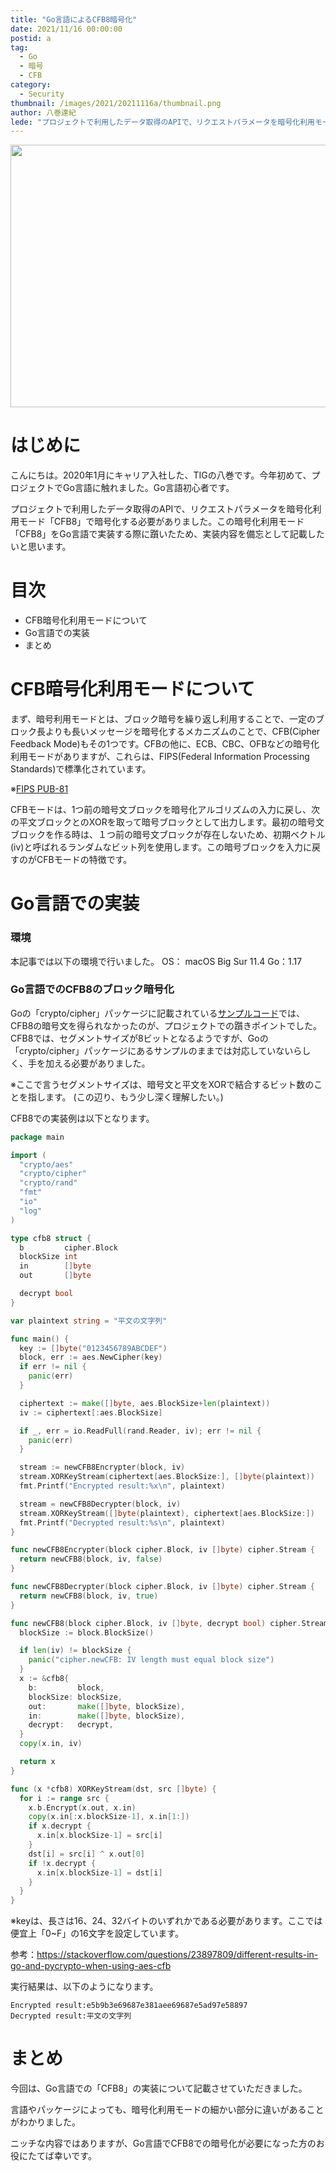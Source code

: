 ```yaml
---
title: "Go言語によるCFB8暗号化"
date: 2021/11/16 00:00:00
postid: a
tag:
  - Go
  - 暗号
  - CFB
category:
  - Security
thumbnail: /images/2021/20211116a/thumbnail.png
author: 八巻達紀
lede: "プロジェクトで利用したデータ取得のAPIで、リクエストパラメータを暗号化利用モード「CFB8」で暗号化する必要がありました。この暗号化利用モード「CFB8」をGo言語で実装する際に躓いたため、実装内容を備忘として記載したいと思います。"
---
```


<img src="/images/2021/20211116a/cfb.png" alt="" width="798" height="420">

# はじめに

こんにちは。2020年1月にキャリア入社した、TIGの八巻です。今年初めて、プロジェクトでGo言語に触れました。Go言語初心者です。

プロジェクトで利用したデータ取得のAPIで、リクエストパラメータを暗号化利用モード「CFB8」で暗号化する必要がありました。この暗号化利用モード「CFB8」をGo言語で実装する際に躓いたため、実装内容を備忘として記載したいと思います。

# 目次

- CFB暗号化利用モードについて
- Go言語での実装
- まとめ

# CFB暗号化利用モードについて

まず、暗号利用モードとは、ブロック暗号を繰り返し利用することで、一定のブロック長よりも長いメッセージを暗号化するメカニズムのことで、CFB(Cipher Feedback Mode)もその1つです。CFBの他に、ECB、CBC、OFBなどの暗号化利用モードがありますが、これらは、FIPS(Federal Information Processing Standards)で標準化されています。

※[FIPS PUB-81](https://csrc.nist.gov/csrc/media/publications/fips/81/archive/1980-12-02/documents/fips81.pdf)

CFBモードは、1つ前の暗号文ブロックを暗号化アルゴリズムの入力に戻し、次の平文ブロックとのXORを取って暗号ブロックとして出力します。最初の暗号文ブロックを作る時は、１つ前の暗号文ブロックが存在しないため、初期ベクトル(iv)と呼ばれるランダムなビット列を使用します。この暗号ブロックを入力に戻すのがCFBモードの特徴です。

# Go言語での実装

### 環境

本記事では以下の環境で行いました。
OS： macOS Big Sur 11.4
Go：1.17

### Go言語でのCFB8のブロック暗号化

Goの「crypto/cipher」パッケージに記載されている[サンプルコード](https://pkg.go.dev/crypto/cipher#example-NewCFBEncrypter)では、CFB8の暗号文を得られなかったのが、プロジェクトでの躓きポイントでした。CFB8では、セグメントサイズが8ビットとなるようですが、Goの「crypto/cipher」パッケージにあるサンプルのままでは対応していないらしく、手を加える必要がありました。

※ここで言うセグメントサイズは、暗号文と平文をXORで結合するビット数のことを指します。
(この辺り、もう少し深く理解したい。)

CFB8での実装例は以下となります。

```go main.go
package main

import (
  "crypto/aes"
  "crypto/cipher"
  "crypto/rand"
  "fmt"
  "io"
  "log"
)

type cfb8 struct {
  b         cipher.Block
  blockSize int
  in        []byte
  out       []byte

  decrypt bool
}

var plaintext string = "平文の文字列"

func main() {
  key := []byte("0123456789ABCDEF")
  block, err := aes.NewCipher(key)
  if err != nil {
    panic(err)
  }

  ciphertext := make([]byte, aes.BlockSize+len(plaintext))
  iv := ciphertext[:aes.BlockSize]

  if _, err = io.ReadFull(rand.Reader, iv); err != nil {
    panic(err)
  }

  stream := newCFB8Encrypter(block, iv)
  stream.XORKeyStream(ciphertext[aes.BlockSize:], []byte(plaintext))
  fmt.Printf("Encrypted result:%x\n", plaintext)

  stream = newCFB8Decrypter(block, iv)
  stream.XORKeyStream([]byte(plaintext), ciphertext[aes.BlockSize:])
  fmt.Printf("Decrypted result:%s\n", plaintext)
}

func newCFB8Encrypter(block cipher.Block, iv []byte) cipher.Stream {
  return newCFB8(block, iv, false)
}

func newCFB8Decrypter(block cipher.Block, iv []byte) cipher.Stream {
  return newCFB8(block, iv, true)
}

func newCFB8(block cipher.Block, iv []byte, decrypt bool) cipher.Stream {
  blockSize := block.BlockSize()

  if len(iv) != blockSize {
    panic("cipher.newCFB: IV length must equal block size")
  }
  x := &cfb8{
    b:         block,
    blockSize: blockSize,
    out:       make([]byte, blockSize),
    in:        make([]byte, blockSize),
    decrypt:   decrypt,
  }
  copy(x.in, iv)

  return x
}

func (x *cfb8) XORKeyStream(dst, src []byte) {
  for i := range src {
    x.b.Encrypt(x.out, x.in)
    copy(x.in[:x.blockSize-1], x.in[1:])
    if x.decrypt {
      x.in[x.blockSize-1] = src[i]
    }
    dst[i] = src[i] ^ x.out[0]
    if !x.decrypt {
      x.in[x.blockSize-1] = dst[i]
    }
  }
}
```

※keyは、長さは16、24、32バイトのいずれかである必要があります。ここでは便宜上「0~F」の16文字を設定しています。

参考：https://stackoverflow.com/questions/23897809/different-results-in-go-and-pycrypto-when-using-aes-cfb

実行結果は、以下のようになります。

```text 実行結果
Encrypted result:e5b9b3e69687e381aee69687e5ad97e58897
Decrypted result:平文の文字列
```

# まとめ

今回は、Go言語での「CFB8」の実装について記載させていただきました。

言語やパッケージによっても、暗号化利用モードの細かい部分に違いがあることがわかりました。

ニッチな内容ではありますが、Go言語でCFB8での暗号化が必要になった方のお役にたてば幸いです。
